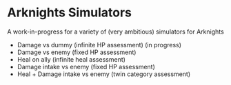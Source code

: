 # Arknights Simulators
A work-in-progress for a variety of (very ambitious) simulators for Arknights

- Damage vs dummy (infinite HP assessment) (in progress)
- Damage vs enemy (fixed HP assessment)
- Heal on ally (infinite heal assessment) 
- Damage intake vs enemy (fixed HP assessment)
- Heal + Damage intake vs enemy (twin category assessment)
